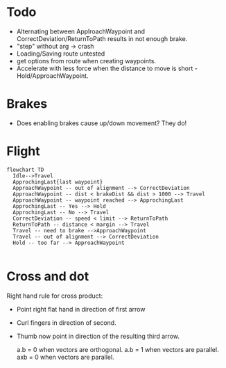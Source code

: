 # Todo

* Alternating between ApplroachWaypoint and CorrectDeviation/ReturnToPath results in not enough brake.
* "step" without arg -> crash
* Loading/Saving route untested
* get options from route when creating waypoints.
* Accelerate with less force when the distance to move is short - Hold/ApproachWaypoint.

# Brakes

- Does enabling brakes cause up/down movement? They do!

# Flight

```mermaid
flowchart TD
  Idle-->Travel
  ApprochingLast{last waypoint}
  ApproachWaypoint -- out of alignment --> CorrectDeviation
  ApproachWaypoint -- dist < brakeDist && dist > 1000 --> Travel
  ApproachWaypoint -- waypoint reached --> ApprochingLast
  ApprochingLast -- Yes --> Hold
  ApprochingLast -- No --> Travel
  CorrectDeviation -- speed < limit --> ReturnToPath
  ReturnToPath -- distance < margin --> Travel
  Travel -- need to brake -->ApproachWaypoint
  Travel -- out of alignment --> CorrectDeviation
  Hold -- too far --> ApproachWaypoint
 
```

# Cross and dot

Right hand rule for cross product:

* Point right flat hand in direction of first arrow
* Curl fingers in direction of second.
* Thumb now point in direction of the resulting third arrow.

  a.b = 0 when vectors are orthogonal.
  a.b = 1 when vectors are parallel.
  axb = 0 when vectors are parallel.
